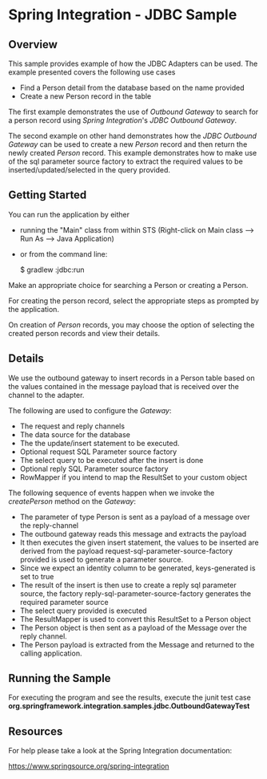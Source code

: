 Spring Integration - JDBC Sample
================================

## Overview

This sample provides example of how the JDBC Adapters can be used.
The example presented covers the following use cases

* Find a Person detail from the database based on the name provided
* Create a new Person record in the table

The first example demonstrates the use of *Outbound Gateway* to search for a person record using *Spring Integration*'s *JDBC Outbound Gateway*.

The second example on other hand demonstrates how the *JDBC Outbound Gateway* can be used to create a new *Person* record and then return the newly created *Person* record. This example  demonstrates how to make use of the sql parameter source factory to extract the required values to be inserted/updated/selected in the query provided.

## Getting Started

You can run the application by either

* running the "Main" class from within STS (Right-click on Main class --> Run As --> Java Application)
* or from the command line:
    
    $ gradlew :jdbc:run
    
Make an appropriate choice for searching a Person or creating a Person.

For creating the person record, select the appropriate steps as prompted by the application.

On creation of *Person* records, you may choose the option of selecting the created person records and view their details.

## Details

We use the outbound gateway to insert records in a Person table based on the values contained
in the message payload that is received over the channel to the adapter.

The following are used to configure the *Gateway*:

* The request and reply channels
* The data source for the database
* The the update/insert statement to be executed.
* Optional request SQL Parameter source factory
* The select query to be executed after the insert is done
* Optional reply SQL Parameter source factory
* RowMapper if you intend to map the ResultSet to your custom object

The following sequence of events happen when we invoke the *createPerson* method on the *Gateway*:

* The parameter of type Person is sent as a payload of a message over the reply-channel
* The outbound gateway reads this message and extracts the payload
* It then executes the given insert statement, the values to be inserted are derived from the payload 
	request-sql-parameter-source-factory provided is used to generate a parameter source.
* Since we expect an identity column to be generated, keys-generated is set to true
* The result of the insert is then use to create a reply sql parameter source, 
	the factory reply-sql-parameter-source-factory generates the required parameter source
* The select query provided is executed
* The ResultMapper is used to convert this ResultSet to a Person object
* The Person object is then sent as a payload of the Message over the reply channel.
* The Person payload is extracted from the Message and returned to the calling application.

## Running the Sample

For executing the program and see the results, execute the junit test case
**org.springframework.integration.samples.jdbc.OutboundGatewayTest**

## Resources

For help please take a look at the Spring Integration documentation:

https://www.springsource.org/spring-integration

